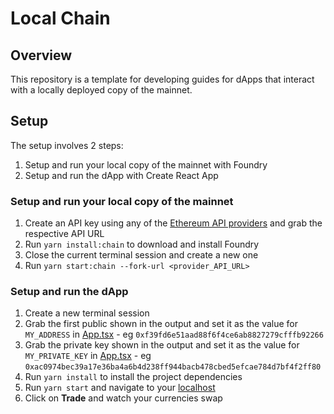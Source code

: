 # Local Chain

## Overview

This repository is a template for developing guides for dApps that interact with a locally deployed copy of the mainnet.
## Setup
The setup involves 2 steps:
1. Setup and run your local copy of the mainnet with Foundry
2. Setup and run the dApp with Create React App

### Setup and run your local copy of the mainnet

1. Create an API key using any of the [Ethereum API providers](https://docs.ethers.io/v5/api/providers/) and grab the respective API URL
2. Run `yarn install:chain` to download and install Foundry
3. Close the current terminal session and create a new one
4. Run `yarn start:chain --fork-url <provider_API_URL>`

### Setup and run the dApp
1. Create a new terminal session
1. Grab the first public shown in the output and set it as the value for `MY_ADDRESS` in [App.tsx](./src/App.tsx) - eg `0xf39fd6e51aad88f6f4ce6ab8827279cfffb92266`
2. Grab the private key shown in the output and set it as the value for `MY_PRIVATE_KEY` in [App.tsx](./src/App.tsx) - eg `0xac0974bec39a17e36ba4a6b4d238ff944bacb478cbed5efcae784d7bf4f2ff80`
3. Run `yarn install` to install the project dependencies
4. Run `yarn start` and navigate to your [localhost](http://localhost:3000/)
5. Click on **Trade** and watch your currencies swap